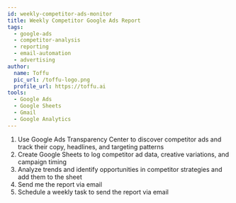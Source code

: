 ```yaml
---
id: weekly-competitor-ads-monitor
title: Weekly Competitor Google Ads Report
tags:
  - google-ads
  - competitor-analysis
  - reporting
  - email-automation
  - advertising
author:
  name: Toffu
  pic_url: /toffu-logo.png
  profile_url: https://toffu.ai
tools:
  - Google Ads
  - Google Sheets
  - Gmail
  - Google Analytics
---
```


1. Use Google Ads Transparency Center to discover competitor ads and track their copy, headlines, and targeting patterns
2. Create Google Sheets to log competitor ad data, creative variations, and campaign timing
3. Analyze trends and identify opportunities in competitor strategies and add them to the sheet
4. Send me the report via email
5. Schedule a weekly task to send the report via email